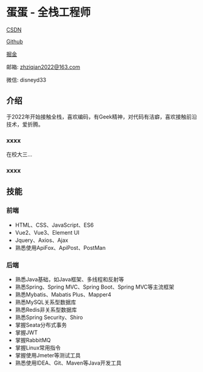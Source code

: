 # 蛋蛋 - 全栈工程师

[CSDN](https://blog.csdn.net/weixin_55801899?type=blog)

[Github](https://github.com/D1isney/)

[掘金](https://juejin.cn/user/3688183105847356)

邮箱: [zhziqian2022@163.com](mailto:zhziqian2022@163.com "zhziqian2022@163.com")

微信: disneyd33

## 介绍

于2022年开始接触全栈，喜欢编码，有Geek精神，对代码有洁癖，喜欢接触前沿技术，爱折腾。



### xxxx

在校大三...

### xxxx



## 技能

### 前端

- HTML、CSS、JavaScript、ES6
- Vue2、Vue3、Element UI
- Jquery、Axios、Ajax
- 熟悉使用ApiFox、ApiPost、PostMan

### 后端

- 熟悉Java基础，如Java框架、多线程和反射等
- 熟悉Spring、Spring MVC、Spring Boot、Spring MVC等主流框架
- 熟悉Mybatis、Mabatis Plus、Mapper4
- 熟悉MySQL关系型数据库
- 熟悉Redis非关系型数据库
- 熟悉Spring Security、Shiro
- 掌握Seata分布式事务
- 掌握JWT
- 掌握RabbitMQ
- 掌握Linux常用指令
- 掌握使用Jmeter等测试工具
- 熟悉使用IDEA、Git、Maven等Java开发工具

